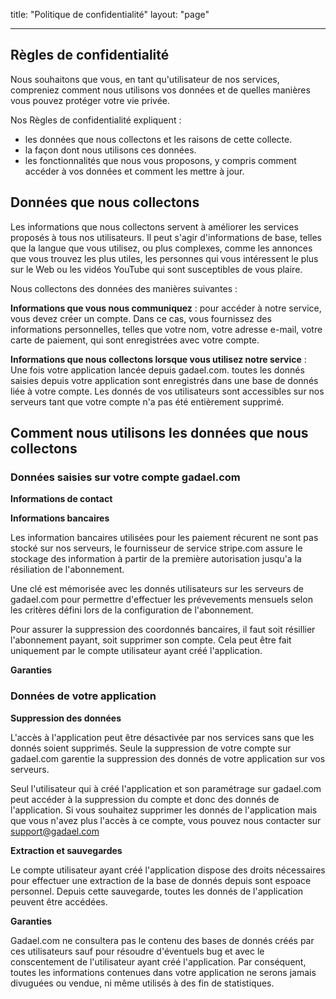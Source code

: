 title: "Politique de confidentialité"
layout: "page"

---

## Règles de confidentialité

Nous souhaitons que vous, en tant qu'utilisateur de nos services, compreniez comment nous utilisons vos données et de quelles manières vous pouvez protéger votre vie privée.

Nos Règles de confidentialité expliquent :

* les données que nous collectons et les raisons de cette collecte.
* la façon dont nous utilisons ces données.
* les fonctionnalités que nous vous proposons, y compris comment accéder à vos données et comment les mettre à jour.


## Données que nous collectons

Les informations que nous collectons servent à améliorer les services proposés à tous nos utilisateurs. Il peut s'agir d'informations de base, telles que la langue que vous utilisez, ou plus complexes, comme les annonces que vous trouvez les plus utiles, les personnes qui vous intéressent le plus sur le Web ou les vidéos YouTube qui sont susceptibles de vous plaire.

Nous collectons des données des manières suivantes :

__Informations que vous nous communiquez__ : pour accéder à notre service, vous devez créer un compte. Dans ce cas, vous fournissez des informations personnelles, telles que votre nom, votre adresse e-mail, votre carte de paiement, qui sont enregistrées avec votre compte.

__Informations que nous collectons lorsque vous utilisez notre service__ : Une fois votre application lancée depuis gadael.com. toutes les donnés saisies depuis votre application sont enregistrés dans une base de donnés liée à votre compte. Les donnés de vos utilisateurs sont accessibles sur nos serveurs tant que votre compte n'a pas été entièrement supprimé.

## Comment nous utilisons les données que nous collectons

### Données saisies sur votre compte gadael.com

__Informations de contact__



__Informations bancaires__

Les information bancaires utilisées pour les paiement récurent ne sont pas stocké sur nos serveurs, le fournisseur de service stripe.com assure le stockage des information à partir de la première autorisation jusqu'a la résiliation de l'abonnement.

Une clé est mémorisée avec les donnés utilisateurs sur les serveurs de gadael.com pour permettre d'effectuer les prévevements mensuels selon les critères défini lors de la configuration de l'abonnement.

Pour assurer la suppression des coordonnés bancaires, il faut soit résillier l'abonnement payant, soit supprimer son compte. Cela peut être fait uniquement par le compte utilisateur ayant créé l'application.

__Garanties__




### Données de votre application

__Suppression des données__

L'accès à l'application peut être désactivée par nos services sans que les donnés soient supprimés.
Seule la suppression de votre compte sur gadael.com garentie la suppression des donnés de votre application sur vos serveurs.

Seul l'utilisateur qui à créé l'application et son paramétrage sur gadael.com peut accéder à la suppression du compte et donc des donnés de l'application. Si vous souhaitez supprimer les donnés de l'application mais que vous n'avez plus l'accès à ce compte, vous pouvez nous contacter sur [support@gadael.com](mailto:support@gadael.com)

__Extraction et sauvegardes__

Le compte utilisateur ayant créé l'application dispose des droits nécessaires pour effectuer une extraction de la base de donnés depuis sont espoace personnel. Depuis cette sauvegarde, toutes les donnés de l'application peuvent être accédées.

__Garanties__

Gadael.com ne consultera pas le contenu des bases de donnés créés par ces utilisateurs sauf pour résoudre d'éventuels bug et avec le conscentement de l'utilisateur ayant créé l'application. Par conséquent, toutes les informations contenues dans votre application ne serons jamais divuguées ou vendue, ni même utilisés à des fin de statistiques.
